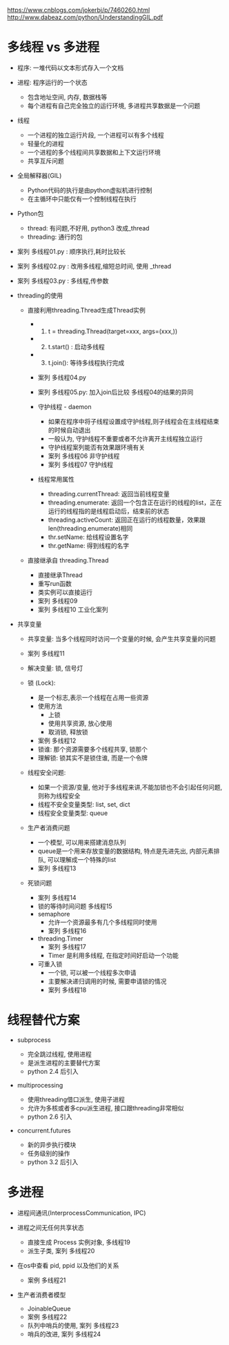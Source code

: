 
https://www.cnblogs.com/jokerbj/p/7460260.html 
http://www.dabeaz.com/python/UnderstandingGIL.pdf

# 多线程 vs 多进程
- 程序: 一堆代码以文本形式存入一个文档
- 进程: 程序运行的一个状态
    - 包含地址空间, 内存, 数据栈等
    - 每个进程有自己完全独立的运行环境, 多进程共享数据是一个问题
    
- 线程
    - 一个进程的独立运行片段, 一个进程可以有多个线程
    - 轻量化的进程
    - 一个进程的多个线程间共享数据和上下文运行环境
    - 共享互斥问题
    
- 全局解释器(GIL)
    - Python代码的执行是由python虚拟机进行控制
    - 在主循环中只能仅有一个控制线程在执行
    
- Python包
    - thread: 有问题,不好用, python3 改成_thread
    - threading: 通行的包

- 案列 多线程01.py : 顺序执行,耗时比较长
- 案列 多线程02.py : 改用多线程,缩短总时间, 使用 _thread
- 案列 多线程03.py : 多线程,传参数


- threading的使用
    - 直接利用threading.Thread生成Thread实例
        - 1. t = threading.Thread(target=xxx, args=(xxx,))
        - 2. t.start() : 启动多线程
        - 3. t.join(): 等待多线程执行完成
        - 案列 多线程04.py
        - 案列 多线程05.py: 加入join后比较 多线程04的结果的异同
        - 守护线程 - daemon
            - 如果在程序中将子线程设置成守护线程,则子线程会在主线程结束的时候自动退出
            - 一般认为, 守护线程不重要或者不允许离开主线程独立运行
            - 守护线程案列能否有效果跟环境有关
            - 案列 多线程06 非守护线程
            - 案列 多线程07 守护线程
            
        - 线程常用属性
            - threading.currentThread: 返回当前线程变量
            - threading.enumerate: 返回一个包含正在运行的线程的list，正在运行的线程指的是线程启动后，结束前的状态
            - threading.activeCount: 返回正在运行的线程数量，效果跟 len(threading.enumerate)相同
            - thr.setName: 给线程设置名字
            - thr.getName: 得到线程的名字
        
    - 直接继承自 threading.Thread
        - 直接继承Thread
        - 重写run函数
        - 类实例可以直接运行
        - 案列 多线程09
        - 案列 多线程10 工业化案列
    
- 共享变量
    - 共享变量: 当多个线程同时访问一个变量的时候, 会产生共享变量的问题
    - 案列 多线程11 
    - 解决变量: 锁, 信号灯
    - 锁 (Lock):
        - 是一个标志,表示一个线程在占用一些资源 
        - 使用方法 
            - 上锁
            - 使用共享资源, 放心使用
            - 取消锁, 释放锁
        - 案例  多线程12
        - 锁谁: 那个资源需要多个线程共享, 锁那个
        - 理解锁: 锁其实不是锁住谁, 而是一个令牌
    - 线程安全问题:
        - 如果一个资源/变量, 他对于多线程来讲,不能加锁也不会引起任何问题, 则称为线程安全     
        - 线程不安全变量类型: list, set, dict
        - 线程安全变量类型: queue
    
    - 生产者消费问题
        - 一个模型, 可以用来搭建消息队列
        - queue是一个用来存放变量的数据结构, 特点是先进先出, 内部元素排队, 可以理解成一个特殊的list
        - 案列  多线程13
    - 死锁问题
        - 案列 多线程14
        - 锁的等待时间问题 多线程15 
        - semaphore 
            - 允许一个资源最多有几个多线程同时使用
            - 案列 多线程16
        - threading.Timer
            - 案列 多线程17
            - Timer 是利用多线程, 在指定时间好启动一个功能
        - 可重入锁
            - 一个锁, 可以被一个线程多次申请
            - 主要解决递归调用的时候, 需要申请锁的情况
            - 案列 多线程18 

# 线程替代方案
- subprocess
    - 完全跳过线程, 使用进程
    - 是派生进程的主要替代方案
    - python 2.4 后引入
- multiprocessing
    - 使用threading借口派生, 使用子进程
    - 允许为多核或者多cpu派生进程, 接口跟threading非常相似
    - python 2.6 引入
    
- concurrent.futures
    - 新的异步执行模块
    - 任务级别的操作
    - python 3.2 后引入
    

# 多进程
- 进程间通讯(InterprocessCommunication, IPC)
- 进程之间无任何共享状态
    - 直接生成 Process 实例对象, 多线程19
    - 派生子类, 案列   多线程20

- 在os中查看 pid, ppid 以及他们的关系
    - 案例 多线程21
    
- 生产者消费者模型
    - JoinableQueue  
    - 案例  多线程22
    - 队列中哨兵的使用,  案列 多线程23
    - 哨兵的改进, 案列 多线程24 